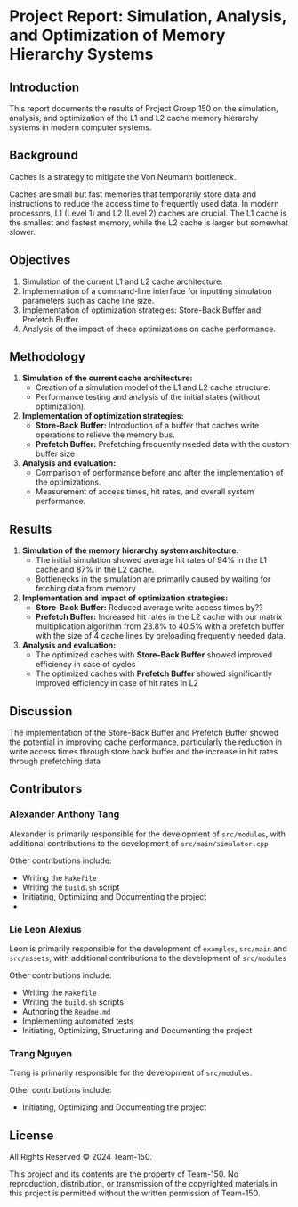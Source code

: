 # Project Report: Simulation, Analysis, and Optimization of Memory Hierarchy Systems

## Introduction
This report documents the results of Project Group 150 on the simulation, analysis, and optimization of the L1 and L2 cache memory hierarchy systems in modern computer systems.


## Background
Caches is a strategy to mitigate the Von Neumann bottleneck.

Caches are small but fast memories that temporarily store data and instructions to reduce the access time to frequently used data. In modern processors, L1 (Level 1) and L2 (Level 2) caches are crucial. The L1 cache is the smallest and fastest memory, while the L2 cache is larger but somewhat slower.

## Objectives
1. Simulation of the current L1 and L2 cache architecture.
2. Implementation of a command-line interface for inputting simulation parameters such as cache line size.
3. Implementation of optimization strategies: Store-Back Buffer and Prefetch Buffer.
4. Analysis of the impact of these optimizations on cache performance.

## Methodology
1. **Simulation of the current cache architecture:**
    - Creation of a simulation model of the L1 and L2 cache structure.
    - Performance testing and analysis of the initial states (without optimization).
2. **Implementation of optimization strategies:**
    - **Store-Back Buffer:** Introduction of a buffer that caches write operations to relieve the memory bus.
    - **Prefetch Buffer:** Prefetching frequently needed data with the custom buffer size
3. **Analysis and evaluation:**
    - Comparison of performance before and after the implementation of the optimizations.
    - Measurement of access times, hit rates, and overall system performance.

## Results
1. **Simulation of the memory hierarchy system architecture:**
    - The initial simulation showed average hit rates of 94% in the L1 cache and 87% in the L2 cache.
    - Bottlenecks in the simulation are primarily caused by waiting for fetching data from memory
2. **Implementation and impact of optimization strategies:**
    - **Store-Back Buffer:** Reduced average write access times by??
    - **Prefetch Buffer:** Increased hit rates in the L2 cache with our matrix multiplication algorithm from 23.8% to 40.5%  with a prefetch buffer with the size of 4 cache lines by preloading frequently needed data.
3. **Analysis and evaluation:**
    - The optimized caches with **Store-Back Buffer** showed improved efficiency in case of cycles
    - The optimized caches with **Prefetch Buffer** showed significantly improved efficiency in case of hit rates in L2


## Discussion
The implementation of the Store-Back Buffer and Prefetch Buffer showed the potential in improving cache performance, particularly the reduction in write access times through store back buffer and the increase in hit rates through prefetching data

## Contributors

### Alexander Anthony Tang
Alexander is primarily responsible for the development of `src/modules`, with additional contributions to the development of `src/main/simulator.cpp`

Other contributions include:
- Writing the `Makefile`
- Writing the `build.sh` script
- Initiating, Optimizing and Documenting the project
- 
### Lie Leon Alexius
Leon is primarily responsible for the development of `examples`, `src/main` and `src/assets`, with additional contributions to the development of `src/modules`

Other contributions include:
- Writing the `Makefile`
- Writing the `build.sh` scripts
- Authoring the `Readme.md`
- Implementing automated tests
- Initiating, Optimizing, Structuring and Documenting the project

### Trang Nguyen
Trang is primarily responsible for the development of `src/modules`.

Other contributions include:
- Initiating, Optimizing and Documenting the project


## License
All Rights Reserved © 2024 Team-150.

This project and its contents are the property of Team-150. No reproduction, distribution, or transmission of the copyrighted materials in this project is permitted without the written permission of Team-150.
